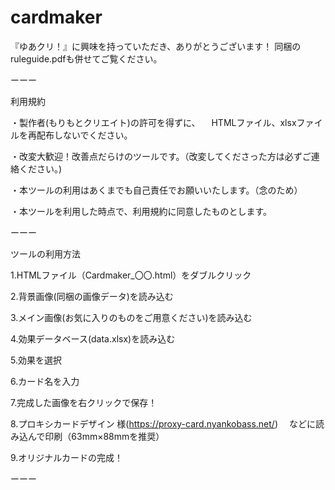 # cardmaker
『ゆあクリ！』に興味を持っていただき、ありがとうございます！
同梱のruleguide.pdfも併せてご覧ください。

ーーー

利用規約

・製作者(もりもとクリエイト)の許可を得ずに、
　HTMLファイル、xlsxファイルを再配布しないでください。

・改変大歓迎！改善点だらけのツールです。（改変してくださった方は必ずご連絡ください。)

・本ツールの利用はあくまでも自己責任でお願いいたします。（念のため）

・本ツールを利用した時点で、利用規約に同意したものとします。

ーーー

ツールの利用方法

1.HTMLファイル（Cardmaker_〇〇.html）をダブルクリック

2.背景画像(同梱の画像データ)を読み込む

3.メイン画像(お気に入りのものをご用意ください)を読み込む

4.効果データベース(data.xlsx)を読み込む

5.効果を選択

6.カード名を入力

7.完成した画像を右クリックで保存！

8.プロキシカードデザイン 様(https://proxy-card.nyankobass.net/)
　などに読み込んで印刷（63mm×88mmを推奨）

9.オリジナルカードの完成！

ーーー
